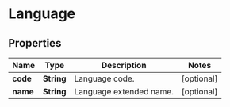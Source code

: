

# Language


## Properties

| Name | Type | Description | Notes |
|------------ | ------------- | ------------- | -------------|
|**code** | **String** | Language code. |  [optional] |
|**name** | **String** | Language extended name. |  [optional] |



